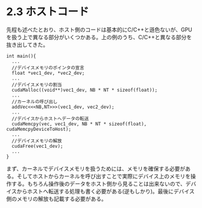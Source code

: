 # 2.3 ホストコード
先程も述べたとおり、ホスト側のコードは基本的にC/C++と遜色ないが、GPUを扱う上で異なる部分がいくつかある。上の例のうち、C/C++と異なる部分を抜き出してきた。

```cuda
int main(){
  ...
  //デバイスメモリのポインタの宣言
  float *vec1_dev, *vec2_dev;
  ...
  //デバイスメモリの割当
  cudaMalloc((void**)vec1_dev, NB * NT * sizeof(float));
  ...
  //カーネルの呼び出し
  addVec<<<NB,NT>>>(vec1_dev, vec2_dev);
  ...
  //デバイスからホストへデータの転送
  cudaMemcpy(vec, vec1_dev, NB * NT * sizeof(float), cudaMemcpyDeviceToHost);
  ... 
  //デバイスメモリの解放
  cudaFree(vec1_dev);
  ...
}
```

まず、カーネルでデバイスメモリを扱うためには、メモリを確保する必要がある。そしてホストからカーネルを呼び出すことで実際にデバイス上のメモリを操作する。もちろん操作後のデータをホスト側から見ることは出来ないので、デバイスからホストへ転送する処理も書く必要がある(逆もしかり)。最後にデバイス側のメモリの解放も記載する必要がある。